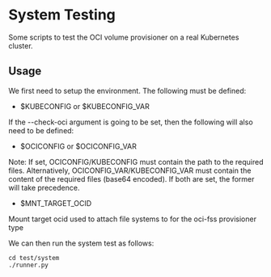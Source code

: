 # System Testing

Some scripts to test the OCI volume provisioner on a real Kubernetes cluster.

## Usage

We first need to setup the environment. The following must be defined:

* $KUBECONFIG or $KUBECONFIG_VAR

If the --check-oci argument is going to be set, then the following will also
need to be defined: 

* $OCICONFIG or $OCICONFIG_VAR

Note: If set, OCICONFIG/KUBECONFIG must contain the path to the required
files. Alternatively, OCICONFIG_VAR/KUBECONFIG_VAR must contain the content
of the required files (base64 encoded). If both are set, the former will 
take precedence.

* $MNT_TARGET_OCID

Mount target ocid used to attach file systems to for the oci-fss provisioner type

We can then run the system test as follows:

```
cd test/system
./runner.py
```

